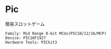 # Pic  
簡易スロットゲーム  

```    
Family: Mid Range 8-bit MCUs(PIC10/12/16/MCP)  
Device: PIC16F1927  
Hardware Tools: PICkit3  
```  
